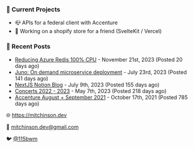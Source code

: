 ### 📌 Current Projects
- 📪 APIs for a federal client with Accenture
- 🛒 Working on a shopify store for a friend (SvelteKit / Vercel)

### 📝 Recent Posts

- [Reducing Azure Redis 100% CPU](https://blog.mitchinson.dev/redis-cpu) - November 21st, 2023 (Posted 20 days ago)
- [Juno: On demand microservice deployment](https://blog.mitchinson.dev/juno) - July 23rd, 2023 (Posted 141 days ago)
- [NextJS Notion Blog](https://blog.mitchinson.dev/blog-2023) - July 9th, 2023 (Posted 155 days ago)
- [Concerts 2022 - 2023](https://blog.mitchinson.dev/concerts-2023) - May 7th, 2023 (Posted 218 days ago)
- [Accenture August + September 2021](https://blog.mitchinson.dev/pillar/aug-sep-21) - October 17th, 2021 (Posted 785 days ago)

🌐 https://mitchinson.dev

💌 mitchinson.dev@gmail.com

🐦 [@115bwm](https://twitter.com/115bwm)